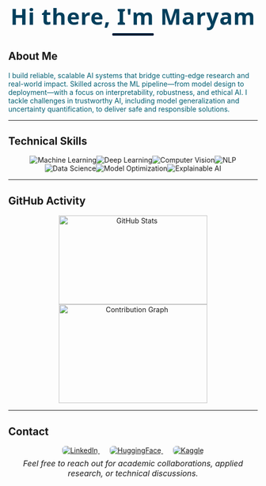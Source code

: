 <p align="center" style="color: #003f5c; font-family: 'Segoe UI', Tahoma, Geneva, Verdana, sans-serif; font-size: 2.8rem; font-weight: 800; letter-spacing: 1px; margin-bottom: 0.25rem;">
  Hi there, I'm Maryam
</p>

<hr style="width: 80px; border: 2px solid #001f3f; margin: 0 auto 1.5rem auto; border-radius: 2px;" />

## About Me

<p style="color:#005f73;">
I build reliable, scalable AI systems that bridge cutting-edge research and real-world impact. Skilled across the ML pipeline—from model design to deployment—with a focus on interpretability, robustness, and ethical AI. I tackle challenges in trustworthy AI, including model generalization and uncertainty quantification, to deliver safe and responsible solutions.
</p>

---
## Technical Skills

<p align="center">
  <img src="https://img.shields.io/badge/Machine%20Learning-003f5c?style=for-the-badge&logo=python&logoColor=white" alt="Machine Learning" />&#8203;
  <img src="https://img.shields.io/badge/Deep%20Learning-00707a?style=for-the-badge&logo=tensorflow&logoColor=white" alt="Deep Learning" />&#8203;
  <img src="https://img.shields.io/badge/Computer_Vision-004e64?style=for-the-badge&logo=opencv&logoColor=white" alt="Computer Vision" />&#8203;
  <img src="https://img.shields.io/badge/Natural%20Language%20Processing-005f73?style=for-the-badge&logo=googlecloud&logoColor=white" alt="NLP" />&#8203;
  <img src="https://img.shields.io/badge/Data%20Science-00707a?style=for-the-badge&logo=pandas&logoColor=white" alt="Data Science" />&#8203;
  <img src="https://img.shields.io/badge/Model%20Optimization-005f66?style=for-the-badge&logo=scikitlearn&logoColor=white" alt="Model Optimization" />&#8203;
  <img src="https://img.shields.io/badge/Explainable%20AI-003f5c?style=for-the-badge" alt="Explainable AI" />
</p>

---
## GitHub Activity

<p align="center">
  <img src="https://github-readme-stats.vercel.app/api?username=Maryousefi&show_icons=true&theme=dark&count_private=true&title_color=4ea8de&icon_color=72c3dc&text_color=a9d6e5" alt="GitHub Stats" width="300" height="180" />
  <img src="https://github-readme-activity-graph.vercel.app/graph?username=Maryousefi&theme=react" alt="Contribution Graph" width="300" height="200" />
</p>

---
## Contact

<p align="center" style="margin-bottom: 0.5rem;">
  <a href="https://www.linkedin.com/in/maryousefi" target="_blank" style="margin: 0 10px;">
    <img src="https://img.shields.io/badge/LinkedIn-0A66C2?style=for-the-badge&logo=linkedin&logoColor=white" alt="LinkedIn" style="border-radius: 6px;" />
  </a>
  <a href="https://huggingface.co/Maryousefi" target="_blank" style="margin: 0 10px;">
    <img src="https://img.shields.io/badge/HuggingFace-009eeb?style=for-the-badge&logo=huggingface&logoColor=white" alt="HuggingFace" style="border-radius: 6px;" />
  </a>
  <a href="https://www.kaggle.com/maryousefi/" target="_blank" style="margin: 0 10px;">
    <img src="https://img.shields.io/badge/Kaggle-20BEFF?style=for-the-badge&logo=kaggle&logoColor=white" alt="Kaggle" style="border-radius: 6px;" />
  </a>
</p>

<p align="center" style="margin-top: 0; font-style: italic; color: #1a1a1a; font-size: 1rem; max-width: 500px; margin-left: auto; margin-right: auto;">
  Feel free to reach out for academic collaborations, applied research, or technical discussions.
</p>
